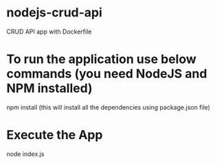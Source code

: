 # nodejs-crud-api
CRUD API app with Dockerfile

# To run the application use below commands (you need NodeJS and NPM installed)
npm install (this will install all the dependencies using package.json file)

# Execute the App
node index.js

